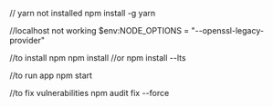 // yarn not installed
npm install -g yarn

//localhost not working 
$env:NODE_OPTIONS = "--openssl-legacy-provider"

//to install npm 
npm install
//or
npm install --lts

//to run app
npm start

//to fix vulnerabilities
npm audit fix --force
